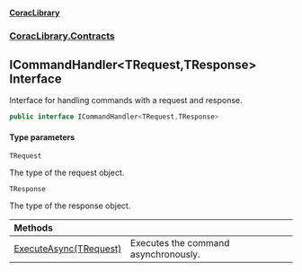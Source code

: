 #### [CoracLibrary](CoracLibrary.md 'CoracLibrary')
### [CoracLibrary.Contracts](CoracLibrary.Contracts.md 'CoracLibrary.Contracts')

## ICommandHandler<TRequest,TResponse> Interface

Interface for handling commands with a request and response.

```csharp
public interface ICommandHandler<TRequest,TResponse>
```
#### Type parameters

<a name='CoracLibrary.Contracts.ICommandHandler_TRequest,TResponse_.TRequest'></a>

`TRequest`

The type of the request object.

<a name='CoracLibrary.Contracts.ICommandHandler_TRequest,TResponse_.TResponse'></a>

`TResponse`

The type of the response object.

| Methods | |
| :--- | :--- |
| [ExecuteAsync(TRequest)](CoracLibrary.Contracts.ICommandHandler_TRequest,TResponse_.ExecuteAsync(TRequest).md 'CoracLibrary.Contracts.ICommandHandler<TRequest,TResponse>.ExecuteAsync(TRequest)') | Executes the command asynchronously. |
